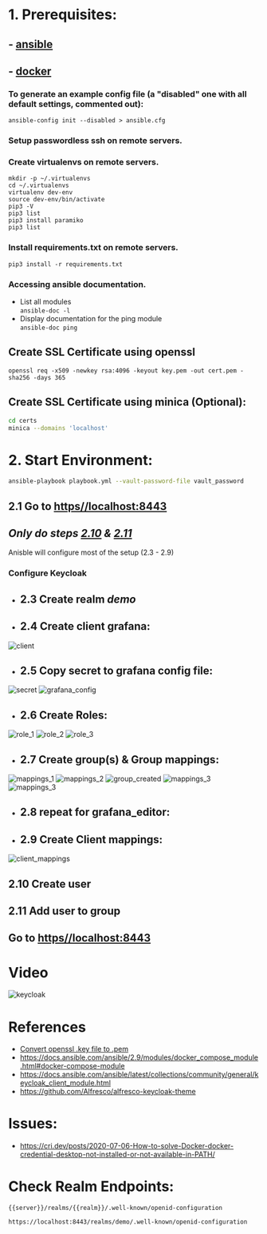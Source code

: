 # 1. Prerequisites:
## - [ansible](https://docs.ansible.com/ansible/latest/installation_guide/intro_installation.html)
## - [docker](https://docs.docker.com/get-docker/)
### To generate an example config file (a "disabled" one with all default settings, commented out):
```ansible-config init --disabled > ansible.cfg```
### Setup passwordless ssh on remote servers.
### Create virtualenvs on remote servers.
```mkdir -p ~/.virtualenvs``` \
```cd ~/.virtualenvs``` \
```virtualenv dev-env``` \
```source dev-env/bin/activate``` \
```pip3 -V``` \
```pip3 list``` \
```pip3 install paramiko``` \
```pip3 list```
### Install requirements.txt on remote servers.
```pip3 install -r requirements.txt```
### Accessing ansible documentation.
- List all modules \
```ansible-doc -l ```
- Display documentation for the ping module \
```ansible-doc ping```
## Create SSL Certificate using openssl
```shell
openssl req -x509 -newkey rsa:4096 -keyout key.pem -out cert.pem -sha256 -days 365
```
## Create SSL Certificate using minica (Optional):
```bash
cd certs
minica --domains 'localhost'
```
# 2. Start Environment:
```bash
ansible-playbook playbook.yml --vault-password-file vault_password
```
## 2.1 Go to [https//localhost:8443](https//localhost:8443)
## *Only do steps [2.10](#2.10-Create-user) & [2.11](#2.11-Add-user-to-group)*
Anisble will configure most of the setup (2.3 - 2.9)
### Configure Keycloak
- ## 2.3 Create realm *demo*
- ## 2.4 Create client grafana:
![client](media/client.jpg)
- ## 2.5 Copy secret to grafana config file:
![secret](media/secret.jpg)
![grafana_config](media/grafana_config.jpg)
- ## 2.6 Create Roles:
![role_1](media/create_role_1-2.jpg)
![role_2](media/create_role_3-4.jpg)
![role_3](media/create_role_final.jpg)
- ## 2.7 Create group(s) & Group mappings:
![mappings_1](media/group_mapping_1-2.jpg)
![mappings_2](media/group_mapping_3-4.jpg)
![group_created](media/group_created.jpg)
![mappings_3](media/group_mapping_5-7.jpg)
![mappings_3](media/group_mapping_updated.jpg)
- ## 2.8 repeat for grafana_editor:
- ## 2.9 Create Client mappings:
![client_mappings](media/client_mapper.jpg)
## 2.10 Create user
## 2.11 Add user to group
## Go to [https//localhost:8443](http//localhost:4000)
# Video
![keycloak](media/keycloak.gif)
# References
- [Convert openssl .key file to .pem](https://gist.github.com/amolkhanorkar/10375087)
- https://docs.ansible.com/ansible/2.9/modules/docker_compose_module.html#docker-compose-module
- https://docs.ansible.com/ansible/latest/collections/community/general/keycloak_client_module.html
- https://github.com/Alfresco/alfresco-keycloak-theme
# Issues:
- https://cri.dev/posts/2020-07-06-How-to-solve-Docker-docker-credential-desktop-not-installed-or-not-available-in-PATH/
# Check Realm Endpoints:
```
{{server}}/realms/{{realm}}/.well-known/openid-configuration
```
```
https://localhost:8443/realms/demo/.well-known/openid-configuration
```
